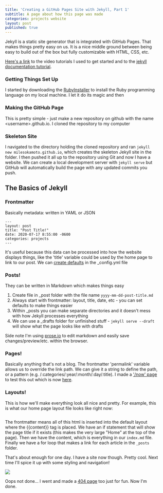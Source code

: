 ```yaml
---
title: 'Creating a GitHub Pages Site with Jekyll, Part 1'
subtitle: A page about how this page was made
categories: projects website
layout: post
published: true
---
```


Jekyll is a static site generator that is integrated with GitHub Pages. That makes things pretty easy on us. It is a nice middle ground between being easy to build out of the box but fully customizable with HTML, CSS, etc.

[Here's a link](https://www.youtube.com/playlist?list=PLLAZ4kZ9dFpOPV5C5Ay0pHaa0RJFhcmcB) to the video tutorials I used to get started and to the [jekyll documentation tutorial](https://jekyllrb.com/docs/step-by-step).

### Getting Things Set Up

I started by downloading the [RubyInstaller](https://github.com/oneclick/rubyinstaller2/releases) to install the Ruby programming language on my local machine. I let it do its magic and then 

### Making the GitHub Page
This is pretty simple - just make a new repository on github with the name \<username>.github.io. I cloned the repository to my computer

### Skeleton Site
I navigated to the directory holding the cloned repository and ran ```jekyll new milesokamoto.github.io```, which creates the skeleton Jekyll site in the folder. I then pushed it all up to the repository using Git and now I have a website. We can create a local development server with ```jekyll serve``` but GitHub will automatically build the page with any updated commits you push.

## The Basics of Jekyll
### Frontmatter
Basically metadata: written in YAML or JSON
```
---
layout: post
title: "Post Title!"
date: 2020-07-17 8:55:00 -0600
categories: projects
---
```
It's useful because this data can be processed into how the website displays things, like the 'title' variable could be used by the home page to link to our post. We can [create defaults](https://jekyllrb.com/docs/configuration/front-matter-defaults/) in the \_config.yml file

### Posts!
They can be written in Markdown which makes things easy
1. Create file in \_post folder with the file name ```yyyy-mm-dd-post-title.md```
2. Always start with frontmatter: layout, title, date, etc - you can set defaults to make things easier
3. Within \_posts you can make separate directories and it doesn't mess with how Jekyll processes everything
4. We can use a \_drafts folder for unfinished stuff - ```jekyll serve --draft``` will show what the page looks like with drafts

Side note I'm using [prose.io](https://prose.io) to edit markdown and easily save changes/preview/etc. within the browser.

### Pages!
Basically anything that's not a blog. The frontmatter 'permalink' variable allows us to override the link path. We can give it a string to define the path, or a pattern (e.g. /:categories/:year/:month/:day/:title). I made a ['/now' page](https://nownownow.com/about) to test this out which is now [here](https://milesokamoto.github.io/now).

### Layouts!
This is how we'll make everything look all nice and pretty. For example, this is what our home page layout file looks like right now:
```

```
The frontmatter means all of this html is inserted into the default layout where the {{content}} tag is placed. We have an if statement that will show the page title if it exists (this makes the very large "Home" at the top of the page). Then we have the content, which is everything in our `index.md` file. Finally we have a for loop that makes a link for each article in the `_posts` folder.

That's about enough for one day. I have a site now though. Pretty cool. Next time I'll spice it up with some styling and navigation!

![](https://github.com/milesokamoto/milesokamoto.github.io/blob/master/assets/img/creating-github-page/v1.PNG)

Oops not done... I went and made a [404 page](https://milesokamoto.github.io/404) too just for fun. Now I'm done.
